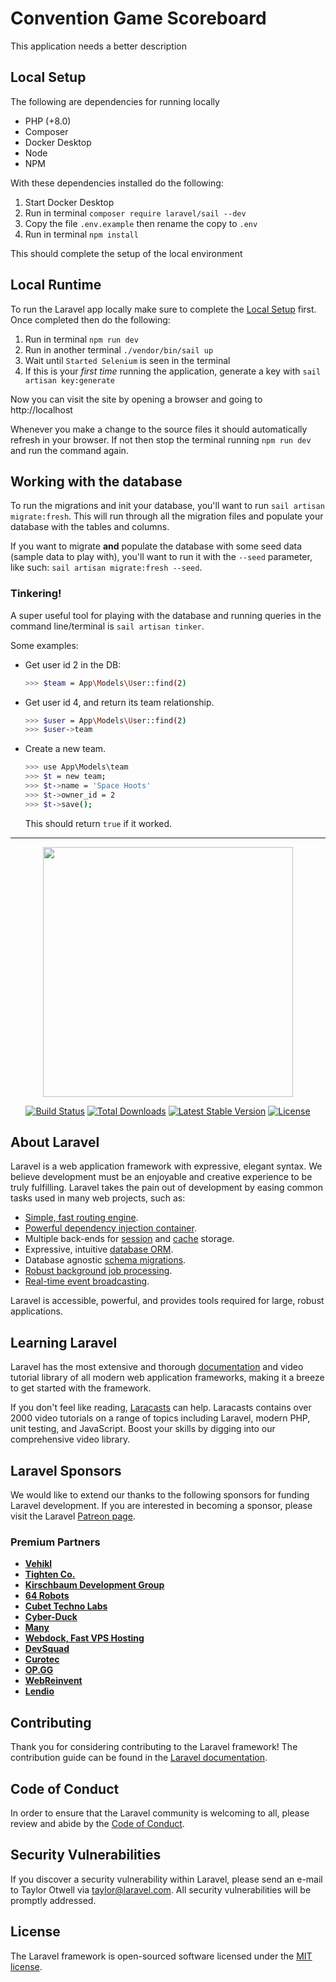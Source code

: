 # Convention Game Scoreboard

This application needs a better description

## Local Setup
The following are dependencies for running locally

* PHP (+8.0)
* Composer
* Docker Desktop
* Node
* NPM

With these dependencies installed do the following:

1. Start Docker Desktop
2. Run in terminal `composer require laravel/sail --dev`
3. Copy the file `.env.example` then rename the copy to `.env`
4. Run in terminal `npm install`

This should complete the setup of the local environment

## Local Runtime
To run the Laravel app locally make sure to complete the [Local Setup](#local-setup) first. Once completed then do the following:

1. Run in terminal `npm run dev`
2. Run in another terminal `./vendor/bin/sail up`
3. Wait until `Started Selenium` is seen in the terminal
4. If this is your *first time* running the application, generate a key with `sail artisan key:generate`

Now you can visit the site by opening a browser and going to http://localhost

Whenever you make a change to the source files it should automatically refresh in your browser. If not then stop the terminal running `npm run dev` and run the command again.

## Working with the database
To run the migrations and init your database, you'll want to run `sail artisan migrate:fresh`. This will run through all the migration files and populate your database with the tables and columns.

If you want to migrate **and** populate the database with some seed data (sample data to play with), you'll want to run it with the `--seed` parameter, like such: `sail artisan migrate:fresh --seed`.

### Tinkering!
A super useful tool for playing with the database and running queries in the command line/terminal is `sail artisan tinker`.

Some examples:

- Get user id 2 in the DB:
    ```bash
    >>> $team = App\Models\User::find(2)
    ```
- Get user id 4, and return its team relationship.
    ```bash
    >>> $user = App\Models\User::find(2)
    >>> $user->team
    ```
- Create a new team.
    ```bash
    >>> use App\Models\team
    >>> $t = new team;
    >>> $t->name = 'Space Hoots'
    >>> $t->owner_id = 2
    >>> $t->save();
    ```
    This should return `true` if it worked.

<hr>

<p align="center"><a href="https://laravel.com" target="_blank"><img src="https://raw.githubusercontent.com/laravel/art/master/logo-lockup/5%20SVG/2%20CMYK/1%20Full%20Color/laravel-logolockup-cmyk-red.svg" width="400"></a></p>

<p align="center">
<a href="https://travis-ci.org/laravel/framework"><img src="https://travis-ci.org/laravel/framework.svg" alt="Build Status"></a>
<a href="https://packagist.org/packages/laravel/framework"><img src="https://img.shields.io/packagist/dt/laravel/framework" alt="Total Downloads"></a>
<a href="https://packagist.org/packages/laravel/framework"><img src="https://img.shields.io/packagist/v/laravel/framework" alt="Latest Stable Version"></a>
<a href="https://packagist.org/packages/laravel/framework"><img src="https://img.shields.io/packagist/l/laravel/framework" alt="License"></a>
</p>

## About Laravel

Laravel is a web application framework with expressive, elegant syntax. We believe development must be an enjoyable and creative experience to be truly fulfilling. Laravel takes the pain out of development by easing common tasks used in many web projects, such as:

- [Simple, fast routing engine](https://laravel.com/docs/routing).
- [Powerful dependency injection container](https://laravel.com/docs/container).
- Multiple back-ends for [session](https://laravel.com/docs/session) and [cache](https://laravel.com/docs/cache) storage.
- Expressive, intuitive [database ORM](https://laravel.com/docs/eloquent).
- Database agnostic [schema migrations](https://laravel.com/docs/migrations).
- [Robust background job processing](https://laravel.com/docs/queues).
- [Real-time event broadcasting](https://laravel.com/docs/broadcasting).

Laravel is accessible, powerful, and provides tools required for large, robust applications.

## Learning Laravel

Laravel has the most extensive and thorough [documentation](https://laravel.com/docs) and video tutorial library of all modern web application frameworks, making it a breeze to get started with the framework.

If you don't feel like reading, [Laracasts](https://laracasts.com) can help. Laracasts contains over 2000 video tutorials on a range of topics including Laravel, modern PHP, unit testing, and JavaScript. Boost your skills by digging into our comprehensive video library.

## Laravel Sponsors

We would like to extend our thanks to the following sponsors for funding Laravel development. If you are interested in becoming a sponsor, please visit the Laravel [Patreon page](https://patreon.com/taylorotwell).

### Premium Partners

- **[Vehikl](https://vehikl.com/)**
- **[Tighten Co.](https://tighten.co)**
- **[Kirschbaum Development Group](https://kirschbaumdevelopment.com)**
- **[64 Robots](https://64robots.com)**
- **[Cubet Techno Labs](https://cubettech.com)**
- **[Cyber-Duck](https://cyber-duck.co.uk)**
- **[Many](https://www.many.co.uk)**
- **[Webdock, Fast VPS Hosting](https://www.webdock.io/en)**
- **[DevSquad](https://devsquad.com)**
- **[Curotec](https://www.curotec.com/services/technologies/laravel/)**
- **[OP.GG](https://op.gg)**
- **[WebReinvent](https://webreinvent.com/?utm_source=laravel&utm_medium=github&utm_campaign=patreon-sponsors)**
- **[Lendio](https://lendio.com)**

## Contributing

Thank you for considering contributing to the Laravel framework! The contribution guide can be found in the [Laravel documentation](https://laravel.com/docs/contributions).

## Code of Conduct

In order to ensure that the Laravel community is welcoming to all, please review and abide by the [Code of Conduct](https://laravel.com/docs/contributions#code-of-conduct).

## Security Vulnerabilities

If you discover a security vulnerability within Laravel, please send an e-mail to Taylor Otwell via [taylor@laravel.com](mailto:taylor@laravel.com). All security vulnerabilities will be promptly addressed.

## License

The Laravel framework is open-sourced software licensed under the [MIT license](https://opensource.org/licenses/MIT).
